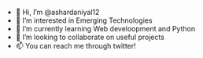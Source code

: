 - 👋 Hi, I’m @ashardaniyal12
- 👀 I’m interested in Emerging Technologies
- 🌱 I’m currently learning Web develoopment and Python
- 💞️ I’m looking to collaborate on useful projects
- 📫 You can reach me through twitter!

<!---
ashardaniyal12/ashardaniyal12 is a ✨ special ✨ repository because its `README.md` (this file) appears on your GitHub profile.
You can click the Preview link to take a look at your changes.
--->
